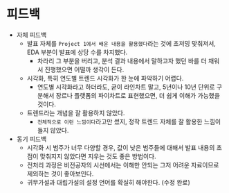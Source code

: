 # 피드백
- 자체 피드백
  - 발표 자체를 `Project 1에서 배운 내용을 활용했다`라는 것에 초저밍 맞춰져서, EDA 부분이 발표에 상당 수를 차지했다.
    - 차라리 그 부분을 버리고, 분석 결과 내용에서 말하고자 했던 바를 더 채워서 진행했으면 어떨까 생각이 든다.
  - 시각화, 특히 연도별 트렌드 시각화가 한 눈에 파악하기 어렵다.
    - 연도별 시각화라고 하더라도, 굳이 라인차트 말고, 5년이나 10년 단위로 구분해서 장르나 플랫폼의 파이차트로 표현했으면, 더 쉽게 이해가 가능했을 것이다.
  - 트렌드라는 개념을 잘 활용하지 않았다.
    - `전체적으로 이런 느낌이다`라고만 썼지, 정작 트렌드 자체를 잘 활용한 느낌이 들지 않았다.
- 동기 피드백
  - 시각화 시 범주가 너무 다양할 경우, 값이 낮은 범주들에 대해서 발표 내용의 초점이 맞춰지지 않았다면 지우는 것도 좋은 방법이다.
  - 전처리 과정은 비전공자의 시선에서는 이해만 안되는 그저 어려운 자료이므로 제외하는 것이 좋아보인다.
  - 귀무가설과 대립가설의 설정 언어를 확실히 해야한다. (수정 완료)

